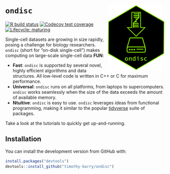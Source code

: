 
<!-- README.md is generated from README.Rmd. Please edit that file -->

# `ondisc` <img src="man/figures/hex.png" align="right" alt="" width="180" />

<!-- badges: start -->

[![R build
status](https://travis-ci.com/timothy-barry/ondisc.svg?branch=main)](https://travis-ci.com/timothy-barry/ondisc)
[![Codecov test
coverage](https://codecov.io/gh/Timothy-Barry/ondisc/branch/main/graph/badge.svg)](https://codecov.io/gh/Timothy-Barry/ondisc?branch=main)
[![Lifecycle:
maturing](https://img.shields.io/badge/lifecycle-maturing-blue.svg)](https://www.tidyverse.org/lifecycle/#maturing)
<!-- badges: end -->

Single-cell datasets are growing in size rapidly, posing a challenge for
biology researchers. `ondisc` (short for “on-disk single-cell”) makes
computing on large-scale single-cell data **FUN**:

  - **Fast**: `ondisc` is supported by several novel, highly efficient
    algorithms and data structures. All low-level code is written in C++
    or C for maximum performance.
  - **Universal**: `ondisc` runs on all platforms, from laptops to
    supercomputers. `ondisc` works seamlessly when the size of the data
    exceeds the amount of available memory.
  - **Ntuitive**: `ondisc` is easy to use. `ondisc` leverages ideas from
    functional programming, making it similar to the popular
    [tidyverse](https://www.tidyverse.org) suite of packages.

Take a look at the tutorials to quickly get up-and-running.

## Installation

You can install the development version from GitHub with:

``` r
install.packages("devtools")
devtools::install_github("timothy-barry/ondisc")
```
